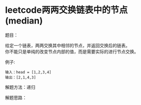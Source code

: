 # leetcode两两交换链表中的节点(median)

题目：

给定一个链表，两两交换其中相邻的节点，并返回交换后的链表。  
你不能只是单纯的改变节点内部的值，而是需要实际的进行节点交换。

例子:

```
输入：head = [1,2,3,4]
输出：[2,1,4,3]
```

解题方法：递归

解题思路：
